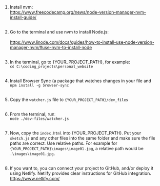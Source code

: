 1. Install nvm: <br>
https://www.freecodecamp.org/news/node-version-manager-nvm-install-guide/<br><br>
2. Go to the terminal and use nvm to install Node.js:<br><br>
https://www.linode.com/docs/guides/how-to-install-use-node-version-manager-nvm/#use-nvm-to-install-node<br><br>
3. In the terminal, go to {YOUR_PROJECT_PATH}, for example:<br>
```cd C:\coding_projects\personal_website```<br><br>
4. Install Browser Sync (a package that watches changes in your file and ```npm install -g browser-sync ```<br><br>
5. Copy the ```watcher.js``` file to ```{YOUR_PROJECT_PATH}/dev_files```<br><br>

6. From the terminal, run:<br>
```node ./dev-files/watcher.js```<br><br>

7. Now, copy the ```index.html``` into {YOUR_PROJECT_PATH}. Put your ```sketch.js``` and any other files into the same folder and make sure the file paths are correct. Use relative paths. For example for ```{YOUR_PROJECT_PATH}\images\image01.jpg```, a relative path would be ```.\images\image01.jpg```.<br><br>

8. If you want to, you can connect your project to GitHub, and/or deploy it using Netlify. Netlify provides clear instructions for GitHub integration.<br>https://www.netlify.com/